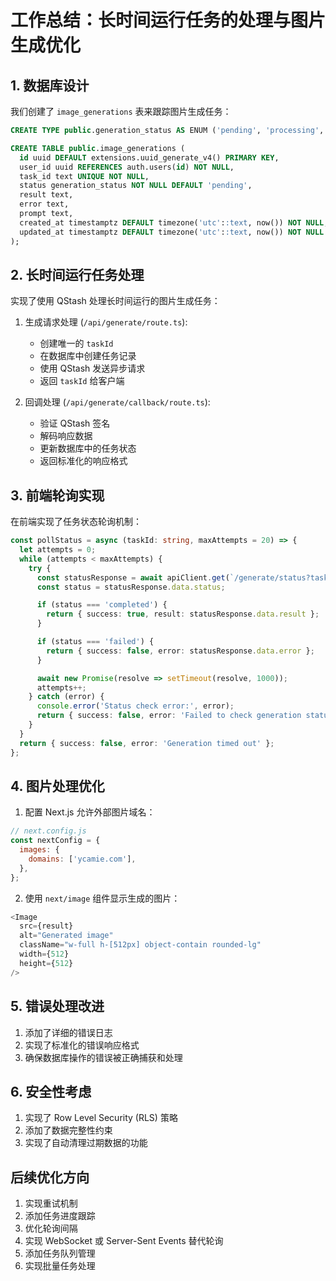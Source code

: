 # 工作总结：长时间运行任务的处理与图片生成优化

## 1. 数据库设计
我们创建了 `image_generations` 表来跟踪图片生成任务：

```sql
CREATE TYPE public.generation_status AS ENUM ('pending', 'processing', 'completed', 'failed');

CREATE TABLE public.image_generations (
  id uuid DEFAULT extensions.uuid_generate_v4() PRIMARY KEY,
  user_id uuid REFERENCES auth.users(id) NOT NULL,
  task_id text UNIQUE NOT NULL,
  status generation_status NOT NULL DEFAULT 'pending',
  result text,
  error text,
  prompt text,
  created_at timestamptz DEFAULT timezone('utc'::text, now()) NOT NULL,
  updated_at timestamptz DEFAULT timezone('utc'::text, now()) NOT NULL
);
```

## 2. 长时间运行任务处理
实现了使用 QStash 处理长时间运行的图片生成任务：

1. 生成请求处理 (`/api/generate/route.ts`):
   - 创建唯一的 `taskId`
   - 在数据库中创建任务记录
   - 使用 QStash 发送异步请求
   - 返回 `taskId` 给客户端

2. 回调处理 (`/api/generate/callback/route.ts`):
   - 验证 QStash 签名
   - 解码响应数据
   - 更新数据库中的任务状态
   - 返回标准化的响应格式

## 3. 前端轮询实现
在前端实现了任务状态轮询机制：

```typescript
const pollStatus = async (taskId: string, maxAttempts = 20) => {
  let attempts = 0;
  while (attempts < maxAttempts) {
    try {
      const statusResponse = await apiClient.get(`/generate/status?taskId=${taskId}`);
      const status = statusResponse.data.status;

      if (status === 'completed') {
        return { success: true, result: statusResponse.data.result };
      }

      if (status === 'failed') {
        return { success: false, error: statusResponse.data.error };
      }

      await new Promise(resolve => setTimeout(resolve, 1000));
      attempts++;
    } catch (error) {
      console.error('Status check error:', error);
      return { success: false, error: 'Failed to check generation status' };
    }
  }
  return { success: false, error: 'Generation timed out' };
};
```

## 4. 图片处理优化
1. 配置 Next.js 允许外部图片域名：
```javascript
// next.config.js
const nextConfig = {
  images: {
    domains: ['ycamie.com'],
  },
};
```

2. 使用 `next/image` 组件显示生成的图片：
```typescript
<Image
  src={result}
  alt="Generated image"
  className="w-full h-[512px] object-contain rounded-lg"
  width={512}
  height={512}
/>
```

## 5. 错误处理改进
1. 添加了详细的错误日志
2. 实现了标准化的错误响应格式
3. 确保数据库操作的错误被正确捕获和处理

## 6. 安全性考虑
1. 实现了 Row Level Security (RLS) 策略
2. 添加了数据完整性约束
3. 实现了自动清理过期数据的功能

## 后续优化方向
1. 实现重试机制
2. 添加任务进度跟踪
3. 优化轮询间隔
4. 实现 WebSocket 或 Server-Sent Events 替代轮询
5. 添加任务队列管理
6. 实现批量任务处理 